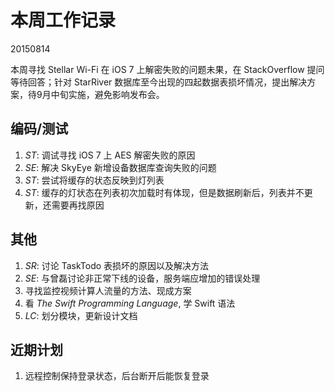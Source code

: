 # 本周工作记录

20150814

本周寻找 Stellar Wi-Fi 在 iOS 7 上解密失败的问题未果，在 StackOverflow 提问等待回答；针对 StarRiver 数据库至今出现的四起数据表损坏情况，提出解决方案，待9月中旬实施，避免影响发布会。

## 编码/测试

1. *ST*: 调试寻找 iOS 7 上 AES 解密失败的原因
2. *SE*: 解决 SkyEye 新增设备数据库查询失败的问题
3. *ST*: 尝试将缓存的状态反映到灯列表
4. *ST*: 缓存的灯状态在列表初次加载时有体现，但是数据刷新后，列表并不更新，还需要再找原因

## 其他

1. *SR*: 讨论 TaskTodo 表损坏的原因以及解决方法
2. *SE*: 与曾磊讨论非正常下线的设备，服务端应增加的错误处理
3. 寻找监控视频计算人流量的方法、现成方案
4. 看 *The Swift Programming Language*, 学 Swift 语法
5. *LC*: 划分模块，更新设计文档

## 近期计划

1. 远程控制保持登录状态，后台断开后能恢复登录